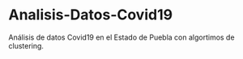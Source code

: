 # Analisis-Datos-Covid19
Análisis de datos Covid19 en el Estado de Puebla con algortimos de clustering.
